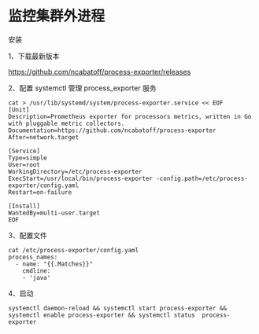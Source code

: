 # 监控集群外进程

安装

1、下载最新版本

https://github.com/ncabatoff/process-exporter/releases

2、配置 systemctl 管理 process_exporter 服务

```
cat > /usr/lib/systemd/system/process-exporter.service << EOF
[Unit]
Description=Prometheus exporter for processors metrics, written in Go with pluggable metric collectors.
Documentation=https://github.com/ncabatoff/process-exporter
After=network.target
 
[Service]
Type=simple
User=root
WorkingDirectory=/etc/process-exporter
ExecStart=/usr/local/bin/process-exporter -config.path=/etc/process-exporter/config.yaml
Restart=on-failure
 
[Install]
WantedBy=multi-user.target
EOF
```



3、配置文件

```
cat /etc/process-exporter/config.yaml
process_names:
  - name: "{{.Matches}}"
    cmdline:
    - 'java'

```

4、启动

```
systemctl daemon-reload && systemctl start process-exporter && systemctl enable process-exporter && systemctl status  process-exporter
```

